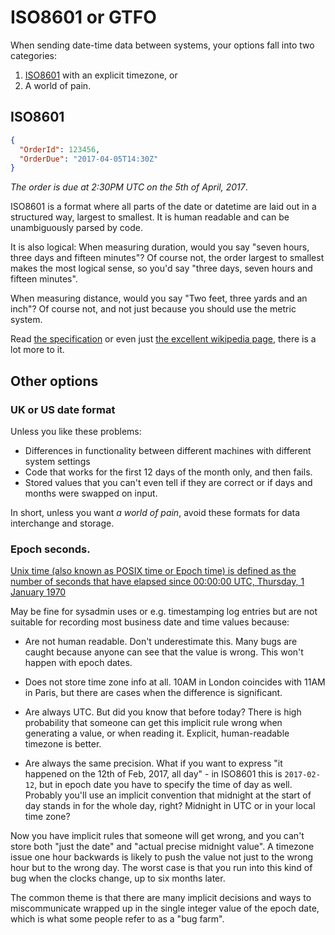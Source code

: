 # ISO8601 or GTFO

When sending date-time data between systems, your options fall into two categories:
 
 1. [ISO8601](https://en.wikipedia.org/wiki/ISO_8601) with an explicit timezone, or 
 2. A world of pain.
 
## ISO8601

```json
{
  "OrderId": 123456,
  "OrderDue": "2017-04-05T14:30Z"
}
```

*The order is due at 2:30PM UTC on the 5th of April, 2017*.

ISO8601 is a format where all parts of the date or datetime are laid out in a structured way, largest to smallest. It is human readable and can be unambiguously parsed by code.

It is also logical: When measuring duration, would you say "seven hours, three days and fifteen minutes"? Of course not, the order largest to smallest makes the most logical sense, so you'd say "three days, seven hours and fifteen minutes". 

When measuring distance, would you say "Two feet, three yards and an inch"? Of course not, and not just because you should use the metric system.

Read [the specification](http://www.iso.org/iso/home/standards/iso8601.htm) or even just [the excellent wikipedia page](https://en.wikipedia.org/wiki/ISO_8601), there is a lot more to it.

## Other options

### UK or US date format

Unless you like these problems:
* Differences in functionality between different machines with different system settings
* Code that works for the first 12 days of the month only, and then fails.
* Stored values that you can't even tell if they are correct or if days and months were swapped on input.

In short, unless you want _a world of pain_, avoid these formats for data interchange and storage.

### Epoch seconds.

[Unix time (also known as POSIX time or Epoch time) is defined as the number of seconds that have elapsed since 00:00:00 UTC, Thursday, 1 January 1970](https://en.wikipedia.org/wiki/Unix_time)

May be fine for sysadmin uses or e.g. timestamping log entries but are not suitable for recording most business date and time values because:

- Are not human readable. Don't underestimate this. Many bugs are caught because anyone can see that the value is wrong. This won't happen with epoch dates.

- Does not store time zone info at all. 10AM in London coincides with 11AM in Paris, but there are cases when the difference is significant. 

- Are always UTC. But did you know that before today? There is high probability that someone can get this implicit rule wrong when generating a value, or when reading it.  Explicit, human-readable timezone is better.


- Are always the same precision. What if you want to express "it happened on the 12th of Feb, 2017, all day" - in ISO8601 this is `2017-02-12`, but in epoch date you have to specify the time of day as well. Probably you'll use an implicit convention that midnight at the start of day stands in for the whole day, right? Midnight in UTC or in your local time zone? 

Now you have implicit rules that someone will get wrong, and you can't store both "just the date" and "actual precise midnight value". A timezone issue one hour backwards is likely to push the value not just to the wrong hour but to the wrong day. The worst case is that you run into this kind of bug when the clocks change, up to six months later.

The common theme is that there are many implicit decisions and ways to miscommunicate wrapped up in the single integer value of the epoch date, which is what some people refer to as a "bug farm".
